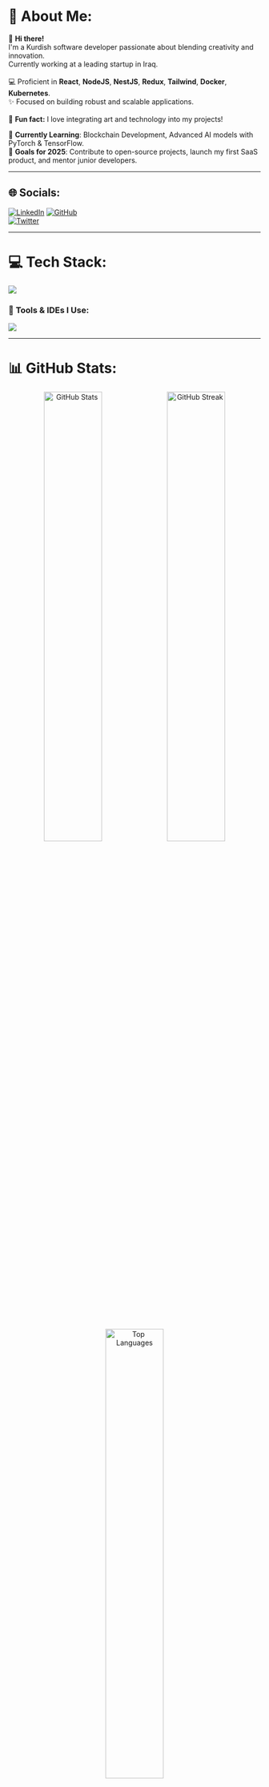 # 💫 About Me:
👋 **Hi there!** <br>I'm a Kurdish software developer passionate about blending creativity and innovation.<br>Currently working at a leading startup in Iraq.<br><br>
💻 Proficient in **React**, **NodeJS**, **NestJS**, **Redux**, **Tailwind**, **Docker**, **Kubernetes**.<br>
✨ Focused on building robust and scalable applications.<br><br>
🎨 **Fun fact:** I love integrating art and technology into my projects!

🌟 **Currently Learning**: Blockchain Development, Advanced AI models with PyTorch & TensorFlow.<br>
🚀 **Goals for 2025**: Contribute to open-source projects, launch my first SaaS product, and mentor junior developers.

---

## 🌐 Socials:
[![LinkedIn](https://img.shields.io/badge/LinkedIn-%230077B5.svg?style=for-the-badge&logo=linkedin&logoColor=white)](https://www.linkedin.com/in/hiwa-sadraldeen/) 
[![GitHub](https://img.shields.io/badge/GitHub-%23181717.svg?style=for-the-badge&logo=github&logoColor=white)](https://github.com/Heewadev)  
[![Twitter](https://img.shields.io/badge/Twitter-%231DA1F2.svg?style=for-the-badge&logo=twitter&logoColor=white)](https://twitter.com/yourprofile)

---

# 💻 Tech Stack:
<!-- Add icons for animation -->
<p align="left">
<img src="https://skillicons.dev/icons?i=html,css,js,ts,react,redux,nodejs,nestjs,tailwind,docker,kubernetes,postgres,mysql,py,flask,tensorflow,java,cpp,git,aws,linux" />
</p>

### 🔧 **Tools & IDEs I Use**:
<p align="left">
<img src="https://skillicons.dev/icons?i=vscode,jetbrains,github,gitlab,figma,postman" />
</p>

---

# 📊 GitHub Stats:
<div align="center">
  <img src="https://github-readme-stats.vercel.app/api?username=Heewadev&theme=dark&hide_border=false&include_all_commits=true&count_private=true" width="48%" alt="GitHub Stats">
  <img src="https://github-readme-streak-stats.herokuapp.com/?user=Heewadev&theme=dark&hide_border=false" width="48%" alt="GitHub Streak">
  <img src="https://github-readme-stats.vercel.app/api/top-langs/?username=Heewadev&theme=dark&hide_border=false&include_all_commits=true&count_private=true&layout=compact" width="48%" alt="Top Languages">
</div>

---

## 🏆 GitHub Trophies:
<div align="center">
  <img src="https://github-profile-trophy.vercel.app/?username=Heewadev&theme=radical&no-frame=false&no-bg=false&margin-w=4" alt="Trophies">
</div>

---

### ✍️ Random Dev Quote:
<div align="center">
  <img src="https://quotes-github-readme.vercel.app/api?type=horizontal&theme=radical" alt="Dev Quote">
</div>

---

## 🎨 Animated Contribution Graph:
<p align="center">
  <img src="https://github-readme-activity-graph.cyclic.app/graph?username=Heewadev&theme=react-dark&bg_color=20232a&hide_border=true&line=61dafb&color=61dafb" alt="Contribution Graph" />
</p>

---

### 🚀 Fun Dynamic Widgets:
- **Visitor Count**:  
[![](https://visitcount.itsvg.in/api?id=Heewadev&icon=0&color=0)](https://visitcount.itsvg.in)

- **Customized Dev Card**:  
<p align="center">
  <img src="https://github-profile-summary-cards.vercel.app/api/cards/profile-details?username=Heewadev&theme=github_dark" alt="Profile Summary">
</p>

---

### 🌟 Portfolio Showcase:
🎨 Check out some of my latest work:  
- [**Project Name**](https://yourprojectlink.com) - Description of the project  
- [**Another Project**](https://anotherprojectlink.com) - Description of the project  
- [**Open Source Contribution**](https://opensourcecontributionlink.com) - Description of the contribution  

---

### ⚡ Fun Facts About Me:
- 🌍 I speak **Kurdish, English, and Arabic fluently**.
- 🎵 When I’m not coding, I’m creating **electronic music** or exploring **art installations**.
- 🧩 Favorite hobby: **Solving puzzles** and playing **strategy games** like Chess.
- 📚 Favorite book: **"Clean Code" by Robert C. Martin**.

---

### 💡 Coding GIFs & Fun:
<p align="center">
  <img src="https://media.giphy.com/media/qgQUggAC3Pfv687qPC/giphy.gif" width="45%" alt="Coding GIF">
  <img src="https://media.giphy.com/media/f3iwJFOVOwuy7K6FFw/giphy.gif" width="45%" alt="Debugging GIF">
</p>
